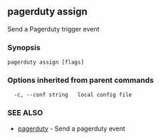 ## pagerduty assign

Send a Pagerduty trigger event

### Synopsis




```
pagerduty assign [flags]
```

### Options inherited from parent commands

```
  -c, --conf string   local config file
```

### SEE ALSO

* [pagerduty](pagerduty.md)	 - Send a pagerduty event

